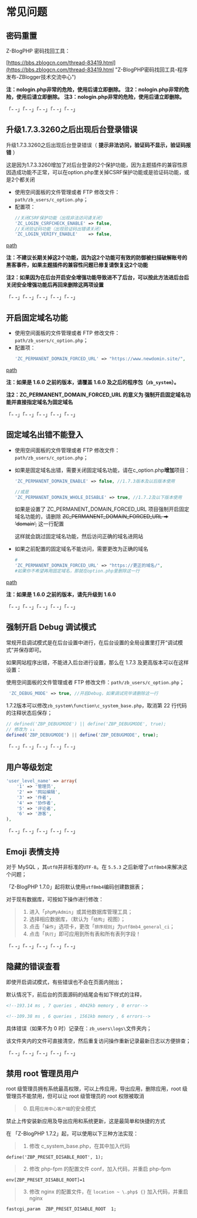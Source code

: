 # 常见问题

## 密码重置

Z-BlogPHP 密码找回工具：

[https://bbs.zblogcn.com/thread-83419.html](https://bbs.zblogcn.com/thread-83419.html "Z-BlogPHP密码找回工具-程序发布-ZBlogger技术交流中心")

**注：nologin.php非常的危险，使用后请立即删除。**
**注2：nologin.php非常的危险，使用后请立即删除。**
**注3：nologin.php非常的危险，使用后请立即删除。**

「- -」「- -」「- -」「- -」「- -」


## 升级1.7.3.3260之后出现后台登录错误

升级1.7.3.3260之后出现后台登录错误（ **提示非法访问，验证码不显示，验证码报错** ）

这是因为1.7.3.3260增加了对后台登录的2个保护功能，因为主题插件的兼容性原因造成功能不正常，可以在option.php里关掉CSRF保护功能或是验证码功能，或是2个都关闭

- 使用空间面板的文件管理或者 FTP 修改文件：`path/zb_users/c_option.php`；
- 配置项：
  ```php
  //关闭CSRF保护功能（出现非法访问请关闭）
  'ZC_LOGIN_CSRFCHECK_ENABLE' => false,
  //关闭验证码功能（出现验证码出错请关闭）
  'ZC_LOGIN_VERIFY_ENABLE'    => false,
  ```

[path](terms/path.md ':include')

**注：不建议长期关掉这2个功能，因为这2个功能可有效的防御被扫描破解账号的黑客事件，如果主题插件的兼容性问题已修复请恢复这2个功能**

**注2：如果因为在后台开启安全增强功能导致进不了后台，可以按此方法进后台后关闭安全增强功能后再回来删除这两项设置**

「- -」「- -」「- -」「- -」「- -」



## 开启固定域名功能

- 使用空间面板的文件管理或者 FTP 修改文件：`path/zb_users/c_option.php`；
- 配置项：
  ```php
  'ZC_PERMANENT_DOMAIN_FORCED_URL' => "https://www.newdomin.site/",
  ```

[path](terms/path.md ':include')

**注：如果是 1.6.0 之前的版本，请覆盖 1.6.0 及之后的程序包（`zb_system`）。**

**注2：ZC_PERMANENT_DOMAIN_FORCED_URL 的意义为 强制开启固定域名功能并直接指定域名为固定域名**

「- -」「- -」「- -」「- -」「- -」

## 固定域名出错不能登入

- 使用空间面板的文件管理或者 FTP 修改文件：`path/zb_users/c_option.php`；

- 如果是固定域名出错，需要关闭固定域名功能，请在c_option.php**增加**项目：
  ```php
  'ZC_PERMANENT_DOMAIN_ENABLE' => false, //1.7.3版本及以后版本使用

  //或是
  'ZC_PERMANENT_DOMAIN_WHOLE_DISABLE' => true, //1.7.2及以下版本使用
  ```
  如果是设置了 ZC_PERMANENT_DOMAIN_FORCED_URL 项目强制开启固定域名功能的，请删除   ~~ZC_PERMANENT_DOMAIN_FORCED_URL => 'domain',~~ 这一行配置

  这样就会跳过固定域名功能，然后访问正确的域名进网站

- 如果之前配置的固定域名不能访问，需要更改为正确的域名
  ```php
  #
  'ZC_PERMANENT_DOMAIN_FORCED_URL' => "https://更正的域名/",
  #如果你不希望再用固定域名，那就在option.php里删除这一行
  ```

[path](terms/path.md ':include')

**注：如果是 1.6.0 之前的版本，请先升级到 1.6.0**

「- -」「- -」「- -」「- -」「- -」


## 强制开启 Debug 调试模式

常规开启调试模式是在后台设置中进行，在后台设置的全局设置里打开“调试模式”并保存即可。

如果网站程序出错，不能进入后台进行设置，那么在 1.7.3 及更高版本可以在这样设置：

使用空间面板的文件管理或者 FTP 修改文件：`path/zb_users/c_option.php`；

```php
 'ZC_DEBUG_MODE' => true, //开启Debug，如果调试完毕请删除这一行
```

1.7.2版本可以修改`zb_system\function\c_system_base.php`，取消第 22 行代码的注释状态后保存；

```php
// defined('ZBP_DEBUGMODE') || define('ZBP_DEBUGMODE', true);
// 修改为 ↓↓
defined('ZBP_DEBUGMODE') || define('ZBP_DEBUGMODE', true);
```

「- -」「- -」「- -」「- -」「- -」


## 用户等级划定

```php
'user_level_name' => array(
    '1' => '管理员',
    '2' => '网站编辑',
    '3' => '作者',
    '4' => '协作者',
    '5' => '评论者',
    '6' => '游客',
),

```

「- -」「- -」「- -」「- -」「- -」

## Emoji 表情支持

对于 MySQL ，其`utf8`并非标准的`UTF-8`。在 `5.5.3` 之后新增了`utf8mb4`来解决这个问题；

「Z-BlogPHP 1.7.0」起将默认使用`utf8mb4`编码创建数据表；

对于现有数据库，可按如下操作进行修改：

> 1. 进入「`phpMyAdmin`」或其他数据库管理工具；
> 2. 选择相应数据库，（默认为「`结构`」视图）；
> 3. 点击「`操作`」选项卡，更改「`排序规则`」为`utf8mb4_general_ci`；
> 4. 点击「`执行`」即可应用到所有表和所有表列字段！

「- -」「- -」「- -」「- -」「- -」

## 隐藏的错误查看

即使开启调试模式，有些错误也不会在页面内抛出；

默认情况下，前后台的页面源码的结尾会有如下样式的注释，

```html
<!--193.14 ms , 7 queries , 4042kb memory , 0 error-->

<!--109.38 ms , 6 queries , 1561kb memory , 6 errors-->
```

具体错误（如果不为 0 时）记录在：`zb_users\logs\`文件夹内；

该文件夹内的文件可直接清空，然后重复访问操作重新记录最新日志以方便排查；

「- -」「- -」「- -」「- -」「- -」

## 禁用 root 管理员用户

root 级管理员拥有系统最高权限，可以上传应用，导出应用，删除应用，root 级管理员不能禁用，但可以让 root 级管理员的 root 权限被取消

> 0. 启用`应用中心客户端`的安全模式

禁止上传安装新应用及导出应用和系统更新，这是最简单和快捷的方式

在 「Z-BlogPHP 1.7.2」起，可以使用以下三种方法实现：

> 1. 修改 c_system_base.php，在其中加入代码

`define('ZBP_PRESET_DISABLE_ROOT', 1);`

> 2. 修改 php-fpm 的配置文件 conf，加入代码，并重启 php-fpm

`env[ZBP_PRESET_DISABLE_ROOT]=1`

> 3. 修改 nginx 的配置文件，在 `location ~ \.php$ {}` 加入代码，并重启 nginx

`fastcgi_param  ZBP_PRESET_DISABLE_ROOT  1;`
